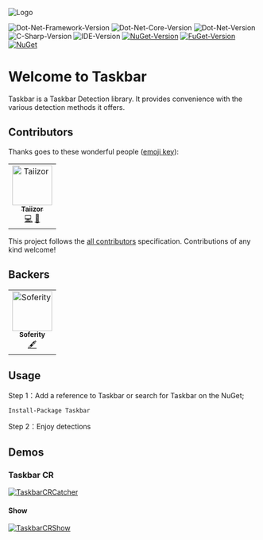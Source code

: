 ![Logo](https://raw.githubusercontent.com/Soferity/Taskbar/develop/.images/Logo.png)

![Dot-Net-Framework-Version](https://img.shields.io/badge/.NET%20Framework-%3E%3D4.0-blue)
![Dot-Net-Core-Version](https://img.shields.io/badge/.NET%20Core-%3E%3D3.0-blue)
![Dot-Net-Version](https://img.shields.io/badge/.NET-%3E%3D5.0-blue)
![C-Sharp-Version](https://img.shields.io/badge/C%23-9.0-blue.svg)
![IDE-Version](https://img.shields.io/badge/IDE-VS2019-blue.svg)
[![NuGet-Version](https://img.shields.io/nuget/v/Taskbar.svg)](https://www.nuget.org/packages/Taskbar)
[![FuGet-Version](https://www.fuget.org/packages/Taskbar/badge.svg)](https://www.fuget.org/packages/Taskbar)
[![NuGet](https://img.shields.io/nuget/dt/Taskbar)](https://www.nuget.org/api/v2/package/Taskbar)

# Welcome to Taskbar
Taskbar is a Taskbar Detection library. It provides convenience with the various detection methods it offers.

## Contributors

Thanks goes to these wonderful people ([emoji key](https://allcontributors.org/docs/en/emoji-key)):

<table>
  <tr>
    <td align="center">
		<a href="https://github.com/Taiizor">
			<img src="https://avatars3.githubusercontent.com/u/41683699?s=460&v=4" width="80px;" alt="Taiizor"/>
			<br/>
			<sub>
				<b>Taiizor</b>
			</sub>
		</a>
		<br/>
		<a href="https://github.com/Soferity/Taskbar/commits?author=Taiizor" title="Code">💻</a>
		<a href="https://www.taiizor.com" title="Ideas & Planning, Feedback">🤔</a>
	</td>
  </tr>
</table>

This project follows the [all contributors](https://github.com/all-contributors/all-contributors) specification. Contributions of any kind welcome!

## Backers

<table>
  <tr>
    <td align="center">
		<a href="https://github.com/Soferity">
			<img src="https://avatars3.githubusercontent.com/u/63516515?s=200&v=4" width="80px;" alt="Soferity"/>
			<br/>
			<sub>
				<b>Soferity</b>
			</sub>
		</a>
		<br/>
		<a href="https://github.com/Soferity" target="_blank" title="Content">🖋</a>
	</td>
  </tr>
</table>

## Usage

Step 1：Add a reference to Taskbar or search for Taskbar on the NuGet;

```Install-Package Taskbar```

Step 2：Enjoy detections

## Demos

### Taskbar CR

[![TaskbarCRCatcher](https://raw.githubusercontent.com/Soferity/Taskbar/develop/.screenshots/CR.png)](https://github.com/Soferity/Taskbar/tree/develop/src/Taskbar_CR "TaskbarCRCatcher")

#### Show

[![TaskbarCRShow](https://raw.githubusercontent.com/Soferity/Taskbar/develop/.screenshots/CR.gif)](https://github.com/Soferity/Taskbar/tree/develop/src/Taskbar_CR "TaskbarCRShow")